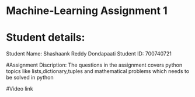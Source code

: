 # Machine-Learning Assignment 1

# Student details:
Student Name: Shashaank Reddy Dondapaati
Student ID: 700740721

#Assignment Discription:
The questions in the assignment covers python topics like lists,dictionary,tuples and mathematical problems which needs to be solved in python

#Video link
